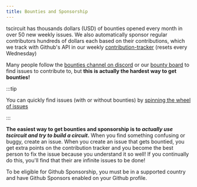 ```yaml
---
title: Bounties and Sponsorship
---
```


tscircuit has thousands dollars (USD) of bounties opened every month in over
50 new weekly issues. We also automatically sponsor regular contributors
hundreds of dollars each based on their contributions, which we track with Github's API
in our weekly [contribution-tracker](https://github.com/tscircuit/contribution-tracker)
(resets every Wednesday)

Many people follow the [bounties channel on discord](https://discord.com/channels/1233487248129921135/1301957862762872832) or our [bounty board](https://console.algora.io/org/tscircuit/bounties?status=open)
to find issues to contribute to, but **this is actually the hardest way to get bounties!**

:::tip

You can quickly find issues (with or without bounties) by [spinning the wheel of issues](https://issues.tscircuit.com/)

:::

**The easiest way to get bounties and sponsorship is to _actually use tscircuit and try to build a circuit_.** When you
find something confusing or buggy, create an issue. When you create an issue that
gets bountied, you get extra points on the contribution tracker and you become
the best person to fix the issue because you understand it so well! If you
continually do this, you'll find that their are infinite issues to be done!

To be eligible for Github Sponsorship, you must be in a supported country and
have Github Sponsors enabled on your Github profile.
